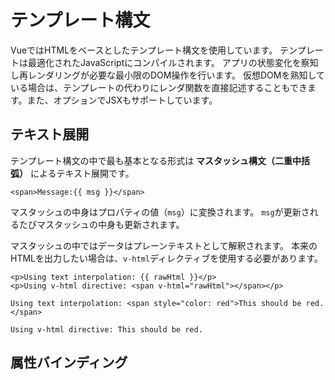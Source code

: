 # テンプレート構文
VueではHTMLをベースとしたテンプレート構文を使用しています。
テンプレートは最適化されたJavaScriptにコンパイルされます。
アプリの状態変化を察知し再レンダリングが必要な最小限のDOM操作を行います。
仮想DOMを熟知している場合は、テンプレートの代わりにレンダ関数を直接記述することもできます。また、オプションでJSXもサポートしています。

## テキスト展開
テンプレート構文の中で最も基本となる形式は __マスタッシュ構文（二重中括弧）__ によるテキスト展開です。

```html:template
<span>Message:{{ msg }}</span>
```

マスタッシュの中身はプロパティの値（`msg`）に変換されます。
`msg`が更新されるたびマスタッシュの中身も更新されます。

マスタッシュの中ではデータはプレーンテキストとして解釈されます。
本来のHTMLを出力したい場合は、`v-html`ディレクティブを使用する必要があります。

```html:template
<p>Using text interpolation: {{ rawHtml }}</p>
<p>Using v-html directive: <span v-html="rawHtml"></span></p>
```

```
Using text interpolation: <span style="color: red">This should be red.</span>

Using v-html directive: This should be red.
```

## 属性バインディング
